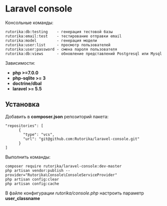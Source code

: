# Laravel console

Консольные команды:

```
rutorika:db:testing    - генерация тестовой базы
rutorika:email:test    - тестирование отправки email
rutorika:model         - генерация модели
rutorika:user:list     - просмотр пользователей
rutorika:user:password - смена пароля пользователя
rutorika:db:views      - обновление представлений Postgresql или Mysql
```

Зависимости:

* **php >=7.0.0**
* **php-sqlite >= 3**
* **doctrine/dbal**
* **laravel >= 5.5**

## Установка

Добавить в **composer.json** репозиторий пакета:

```
"repositories": [
      {
        "type": "vcs",
        "url": "git@github.com:Rutorika/laravel-console.git"
      }
]
```

Выполнить команды:

```
composer require rutorika/laravel-console:dev-master
php artisan vendor:publish --provider="Rutorika\Console\ConsoleServiceProvider"
php artisan config:clear
php artisan config:cache
```

В файлe конфигурации *rutorika/console.php* настроить параметр **user_classname**





